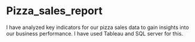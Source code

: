 # Pizza_sales_report
I have  analyzed key indicators for our pizza sales data to gain insights into our business performance. I have used Tableau and SQL server for this.
